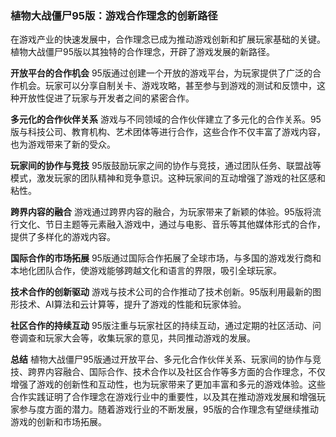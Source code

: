 ### 植物大战僵尸95版：游戏合作理念的创新路径

在游戏产业的快速发展中，合作理念已成为推动游戏创新和扩展玩家基础的关键。植物大战僵尸95版以其独特的合作理念，开辟了游戏发展的新路径。

**开放平台的合作机会**
95版通过创建一个开放的游戏平台，为玩家提供了广泛的合作机会。玩家可以分享自制关卡、游戏攻略，甚至参与到游戏的测试和反馈中，这种开放性促进了玩家与开发者之间的紧密合作。

**多元化的合作伙伴关系**
游戏与不同领域的合作伙伴建立了多元化的合作关系。95版与科技公司、教育机构、艺术团体等进行合作，这些合作不仅丰富了游戏内容，也为游戏带来了新的受众。

**玩家间的协作与竞技**
95版鼓励玩家之间的协作与竞技，通过团队任务、联盟战等模式，激发玩家的团队精神和竞争意识。这种玩家间的互动增强了游戏的社区感和粘性。

**跨界内容的融合**
游戏通过跨界内容的融合，为玩家带来了新颖的体验。95版将流行文化、节日主题等元素融入游戏中，通过与电影、音乐等其他媒体形式的合作，提供了多样化的游戏内容。

**国际合作的市场拓展**
95版通过国际合作拓展了全球市场，与多国的游戏发行商和本地化团队合作，使游戏能够跨越文化和语言的界限，吸引全球玩家。

**技术合作的创新驱动**
游戏与技术公司的合作推动了技术创新。95版利用最新的图形技术、AI算法和云计算等，提升了游戏的性能和玩家体验。

**社区合作的持续互动**
95版注重与玩家社区的持续互动，通过定期的社区活动、问卷调查和玩家大会等，收集玩家的意见，共同推动游戏的发展。

**总结**
植物大战僵尸95版通过开放平台、多元化合作伙伴关系、玩家间的协作与竞技、跨界内容融合、国际合作、技术合作以及社区合作等多方面的合作理念，不仅增强了游戏的创新性和互动性，也为玩家带来了更加丰富和多元的游戏体验。这些合作实践证明了合作理念在游戏行业中的重要性，以及其在推动游戏发展和增强玩家参与度方面的潜力。随着游戏行业的不断发展，95版的合作理念有望继续推动游戏的创新和市场拓展。
